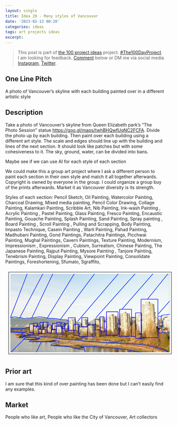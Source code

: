 ```yaml
---
layout: single
title: Idea 20 - Many styles of Vancouver
date: '2023-02-13 00:20'
categories: ideas
tags: art projects ideas
excerpt: 
---
```



> This post is part of [the 100 project ideas](https://blog.abluestar.com/projects/2023-100-ideas/) project. [#The100DayProject](https://www.the100dayproject.org/). I am looking for feedback. <a href='#utterances-comments'>Comment</a> below or DM me via social media <a href="https://instagram.com/funvill" rel="nofollow noopener noreferrer"><i class="fab fa-fw fa-instagram" aria-hidden="true"></i><span class="label">Instagram</span></a>, <a href="https://twitter.com/funvill" rel="nofollow noopener noreferrer"><i class="fab fa-fw fa-twitter" aria-hidden="true"></i><span class="label">Twitter</span></a>.

## One Line Pitch

A photo of Vancouver’s skyline with each building painted over in a different artistic style

## Description

Take a photo of Vancouver’s skyline from Queen Elizabeth park’s “The Photo Session” statue https://goo.gl/maps/twhBHQwfUqNC2FCFA. Divide the photo up by each building. Then paint over each building using a different art style. The scale and edges should line up with the building and lines of the next section. It should look like patches but with some cohesiveness to it. The sky, ground, water, can be divided into bans.

Maybe see if we can use AI for each style of each section

We could make this a group art project where I ask a different person to paint each section in their own style and match it all together afterwards. Copyright is owned by everyone in the group. I could organize a group buy of the prints afterwards. Market it as Vancouver diversity is its strength.

Styles of each section: Pencil Sketch, Oil Painting, Watercolor Painting, Charcoal Drawing, Mixed media painting, Pencil Color Drawing, Collage Painting, Kalamkari Painting, Scribble Art, Nib Painting, Ink-wash Painting , Acrylic Painting , Pastel Painting, Glass Painting, Fresco Painting, Encaustic Painting, Gouache Painting, Splash Painting, Sand Painting, Spray painting  , Board Painting , Scroll Painting , Pulling and Scrapping, Body Painting, Impasto Technique, Casein Painting , Warli Painting, Pahad Painting, Madhubani Painting, Gond Paintings, Patachitra Paintings, Picchwai Painting, Mughal Paintings, Cavern Paintings, Texture Painting, Modernism, Impressionism , Expressionism , Cubism, Surrealism, Chinese Painting, The Japanese Painting, Rajput Painting, Mysore Painting , Tanjore Painting, Tenebrism Painting, Display Painting, Viewpoint Painting, Consolidate Paintings, Foreshortening, Sfumato, Sgraffito,

<img src="/public/uploads/2023/vancouver-skyline-paintover.png " alt="Screaming" style="margin: 10px; border: 1px solid black; padding: 5px"/>

## Prior art

I am sure that this kind of over painting has been done but I can’t easily find any examples.

## Market

People who like art, People who like the City of Vancouver, Art collectors
